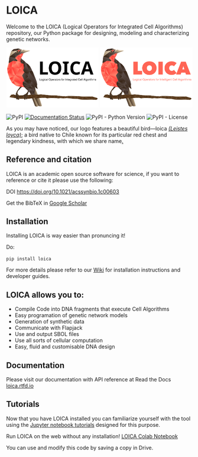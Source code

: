 # LOICA

Welcome to the LOICA (Logical Operators for Integrated Cell Algorithms) repository, our Python package for designing, modeling and characterizing genetic networks.

<img src="https://github.com/RudgeLab/LOICA/blob/master/images/LOICA_Logo.svg#gh-light-mode-only" alt="LOICA logo" width="250"/>
<img src="https://github.com/RudgeLab/LOICA/blob/master/images/LOICA_Logo_night.svg#gh-dark-mode-only" alt="LOICA night logo" width="250"/>


![PyPI](https://img.shields.io/pypi/v/loica)
[![Documentation Status](https://readthedocs.org/projects/loica/badge/?version=latest)](https://loica.readthedocs.io/en/latest/?badge=latest)
![PyPI - Python Version](https://img.shields.io/pypi/pyversions/loica)
![PyPI - License](https://img.shields.io/pypi/l/loica)

As you may have noticed, our logo features a beautiful bird—loica _[(Leistes loyca)](https://en.wikipedia.org/wiki/Long-tailed_meadowlark)_; a bird native to Chile known for its particular red chest and legendary kindness, with which we share name[.](https://youtu.be/qDL3zhB8-MM)

## Reference and citation

LOICA is an academic open source software for science, if you want to reference or cite it please use the following:

DOI https://doi.org/10.1021/acssynbio.1c00603

Get the BibTeX in [Google Scholar](https://scholar.google.com/scholar?hl=es&as_sdt=0%2C5&q=LOICA%3A+Integrating+Models+with+Data+for+Genetic+Network+Design+Automation&btnG=) 

## Installation

Installing LOICA is way easier than pronuncing it! 

Do:

`pip install loica`

For more details please refer to our [Wiki](https://github.com/RudgeLab/LOICA/wiki) for installation instructions and developer guides.

## LOICA allows you to:

- Compile Code into DNA fragments that execute Cell Algorithms
- Easy programation of genetic network models
- Generation of synthetic data
- Communicate with Flapjack
- Use and output SBOL files
- Use all sorts of cellular computation
- Easy, fluid and customisable DNA design

## Documentation

 Please visit our documentation with API reference at Read the Docs [loica.rtfd.io](https://loica.rtfd.io)

## Tutorials

Now that you have LOICA installed you can familiarize yourself with the tool using the [Jupyter notebook tutorials](https://github.com/RudgeLab/LOICA/tree/master/notebooks) designed for this purpose.

Run LOICA on the web without any installation! [LOICA Colab Notebook](https://drive.google.com/file/d/1xxxMS5amaTGY2Z09i5h03zMr2J2zGiwg/view?usp=sharing)

You can use and modify this code by saving a copy in Drive.
